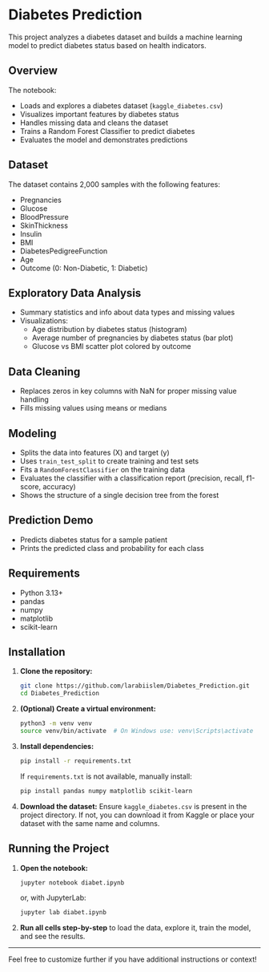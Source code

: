 # Diabetes Prediction

This project analyzes a diabetes dataset and builds a machine learning model to predict diabetes status based on health indicators.

## Overview

The notebook:
- Loads and explores a diabetes dataset (`kaggle_diabetes.csv`)
- Visualizes important features by diabetes status
- Handles missing data and cleans the dataset
- Trains a Random Forest Classifier to predict diabetes
- Evaluates the model and demonstrates predictions

## Dataset

The dataset contains 2,000 samples with the following features:
- Pregnancies
- Glucose
- BloodPressure
- SkinThickness
- Insulin
- BMI
- DiabetesPedigreeFunction
- Age
- Outcome (0: Non-Diabetic, 1: Diabetic)

## Exploratory Data Analysis

- Summary statistics and info about data types and missing values
- Visualizations:
  - Age distribution by diabetes status (histogram)
  - Average number of pregnancies by diabetes status (bar plot)
  - Glucose vs BMI scatter plot colored by outcome

## Data Cleaning

- Replaces zeros in key columns with NaN for proper missing value handling
- Fills missing values using means or medians

## Modeling

- Splits the data into features (X) and target (y)
- Uses `train_test_split` to create training and test sets
- Fits a `RandomForestClassifier` on the training data
- Evaluates the classifier with a classification report (precision, recall, f1-score, accuracy)
- Shows the structure of a single decision tree from the forest

## Prediction Demo

- Predicts diabetes status for a sample patient
- Prints the predicted class and probability for each class

## Requirements

- Python 3.13+
- pandas
- numpy
- matplotlib
- scikit-learn

## Installation

1. **Clone the repository:**
   ```bash
   git clone https://github.com/larabiislem/Diabetes_Prediction.git
   cd Diabetes_Prediction
   ```

2. **(Optional) Create a virtual environment:**
   ```bash
   python3 -m venv venv
   source venv/bin/activate  # On Windows use: venv\Scripts\activate
   ```

3. **Install dependencies:**
   ```bash
   pip install -r requirements.txt
   ```
   If `requirements.txt` is not available, manually install:
   ```bash
   pip install pandas numpy matplotlib scikit-learn
   ```

4. **Download the dataset:**
   Ensure `kaggle_diabetes.csv` is present in the project directory. If not, you can download it from Kaggle or place your dataset with the same name and columns.

## Running the Project

1. **Open the notebook:**
   ```bash
   jupyter notebook diabet.ipynb
   ```
   or, with JupyterLab:
   ```bash
   jupyter lab diabet.ipynb
   ```

2. **Run all cells step-by-step** to load the data, explore it, train the model, and see the results.

---

Feel free to customize further if you have additional instructions or context!
